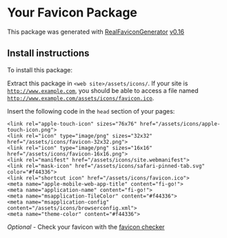 # Your Favicon Package

This package was generated with [RealFaviconGenerator](https://realfavicongenerator.net/) [v0.16](https://realfavicongenerator.net/change_log#v0.16)

## Install instructions

To install this package:

Extract this package in <code>&lt;web site&gt;/assets/icons/</code>. If your site is <code>http://www.example.com</code>, you should be able to access a file named <code>http://www.example.com/assets/icons/favicon.ico</code>.

Insert the following code in the `head` section of your pages:

    <link rel="apple-touch-icon" sizes="76x76" href="/assets/icons/apple-touch-icon.png">
    <link rel="icon" type="image/png" sizes="32x32" href="/assets/icons/favicon-32x32.png">
    <link rel="icon" type="image/png" sizes="16x16" href="/assets/icons/favicon-16x16.png">
    <link rel="manifest" href="/assets/icons/site.webmanifest">
    <link rel="mask-icon" href="/assets/icons/safari-pinned-tab.svg" color="#f44336">
    <link rel="shortcut icon" href="/assets/icons/favicon.ico">
    <meta name="apple-mobile-web-app-title" content="fi-go!">
    <meta name="application-name" content="fi-go!">
    <meta name="msapplication-TileColor" content="#f44336">
    <meta name="msapplication-config" content="/assets/icons/browserconfig.xml">
    <meta name="theme-color" content="#f44336">

*Optional* - Check your favicon with the [favicon checker](https://realfavicongenerator.net/favicon_checker)